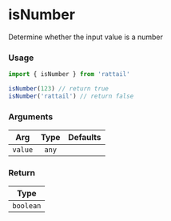 # isNumber

Determine whether the input value is a number

### Usage

```ts
import { isNumber } from 'rattail'

isNumber(123) // return true
isNumber('rattail') // return false
```

### Arguments

| Arg     | Type  | Defaults |
| ------- | :---: | -------: |
| `value` | `any` |          |

### Return

|   Type    |
| :-------: |
| `boolean` |
